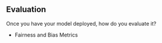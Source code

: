 ## Evaluation

Once you have your model deployed, how do you evaluate it? 

* Fairness and Bias Metrics

